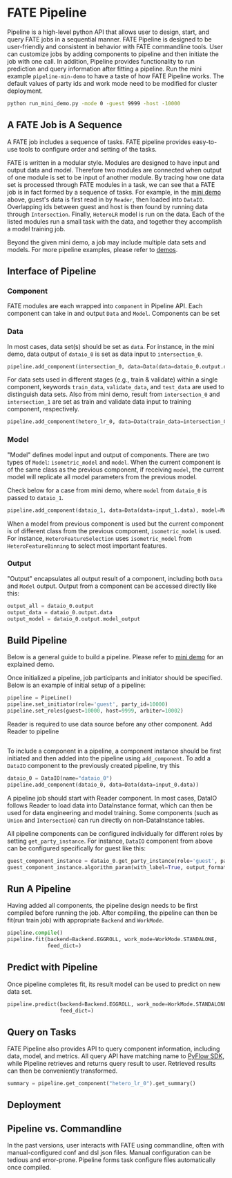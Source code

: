 # FATE Pipeline

Pipeline is a high-level python API that allows user to design, start, and query FATE jobs in a sequential manner. 
FATE Pipeline is designed to be user-friendly and consistent in behavior with FATE commandline tools. 
User can customize jobs by adding components to pipeline and then initiate the job with one call. 
In addition, Pipeline provides functionality to run prediction and query information after fitting a pipeline.
Run the mini example `pipeline-min-demo` to have a taste of how FATE Pipeline works. 
The default values of party ids and work mode need to be modified for cluster deployment.

```bash
python run_mini_demo.py -mode 0 -guest 9999 -host -10000
```

## A FATE Job is A Sequence

A FATE job includes a sequence of tasks. FATE pipeline provides easy-to-use tools to configure order and setting of the tasks. 

FATE is written in a modular style. Modules are designed to have input and output data and model. 
Therefore two modules are connected when output of one module is set to be input of another module. 
By tracing how one data set is processed through FATE modules in a task, we can see that a FATE job is in fact formed by a sequence of tasks. 
For example, in the [mini demo](./pipeline-mini-demo.py) above, guest's data is first read in by `Reader`, then loaded into `DataIO`. 
Overlapping ids between guest and host is then found by running data through `Intersection`. Finally, `HeteroLR` model is run on the data. 
Each of the listed modules run a small task with the data, and together they accomplish a model training job.

Beyond the given mini demo, a job may include multiple data sets and models. For more pipeline examples, please refer to [demos](./demo/).


## Interface of Pipeline

### Component
FATE modules are each wrapped into `component` in Pipeline API. Each component can take in and output `Data` and `Model`. 
Components can be set

### Data 
In most cases, data set(s) should be set as `data`. 
For instance, in the mini demo, data output of `dataio_0` is set as data input to `intersection_0`.

```python
pipeline.add_component(intersection_0, data=Data(data=dataio_0.output.data))
```

For data sets used in different stages (e.g., train & validate) within a single component, 
keywords `train_data`, `validate_data`, and `test_data` are used to distinguish data sets.
Also from mini demo, result from `intersection_0` and `intersection_1` are set as train and validate data input to training component, respectively.

```python
pipeline.add_component(hetero_lr_0, data=Data(train_data=intersection_0.output.data, validate_data=intersection_1.output.data))
```
    
### Model
"Model" defines model input and output of components. There are two types of `Model`: `isometric_model` and `model`.
When the current component is of the same class as the previous component, if receiving `model`,
the current model will replicate all model parameters from the previous model.

Check below for a case from mini demo, where `model` from `dataio_0` is passed to `dataio_1`.

```python
pipeline.add_component(dataio_1, data=Data(data=input_1.data), model=Model(dataio_0.output.model_output))
```

When a model from previous component is used but the current component is of different class from the previous component, `isometric_model` is used.
For instance, `HeteroFeatureSelection` uses `isometric_model` from `HeteroFeatureBinning` to select most important features. 


### Output
"Output" encapsulates all output result of a component, including both `Data` and `Model` output. 
Output from a component can be accessed directly like this:

```python
output_all = dataio_0.output
output_data = dataio_0.output.data
output_model = dataio_0.output.model_output
```

## Build Pipeline

Below is a general guide to build a pipeline. Please refer to [mini demo](pipeline-mini-demo.py) for an explained demo.

Once initialized a pipeline, job participants and initiator should be specified.
Below is an example of initial setup of a pipeline:

```python
pipeline = PipeLine()
pipeline.set_initiator(role='guest', party_id=10000)
pipeline.set_roles(guest=10000, host=9999, arbiter=10002)
```

Reader is required to use data source before any other component. 
Add Reader to pipeline

```python

```

To include a component in a pipeline, a component instance should be first initiated and then added into the pipeline using `add_component`. 
To add a `DataIO` component to the previously created pipeline, try this

```python
dataio_0 = DataIO(name="dataio_0")
pipeline.add_component(dataio_0, data=Data(data=input_0.data))
```

A pipeline job should start with Reader component. In most cases, DataIO follows Reader to load data into DataInstance format,
which can then be used for data engineering and model training. 
Some components (such as `Union` and `Intersection`) can run directly on non-DataInstance tables.

All pipeline components can be configured individually for different roles by setting `get_party_instance`. 
For instance, `DataIO` component from above can be configured specifically for guest like this:

```python
guest_component_instance = dataio_0.get_party_instance(role='guest', party_id=10000)
guest_component_instance.algorithm_param(with_label=True, output_format="dense")
```

## Run A Pipeline

Having added all components, the pipeline design needs to be first compiled before running the job. 
After compiling, the pipeline can then be fit(run train job) with appropriate `Backend` and `WorkMode`.

```python
pipeline.compile()
pipeline.fit(backend=Backend.EGGROLL, work_mode=WorkMode.STANDALONE,
             feed_dict=)
```

## Predict with Pipeline

Once pipeline completes fit, its result model can be used to predict on new data set. 
```python
pipeline.predict(backend=Backend.EGGROLL, work_mode=WorkMode.STANDALONE,
                 feed_dict=)
```

## Query on Tasks

FATE Pipeline also provides API to query component information, including data, model, and metrics.
All query API have matching name to [PyFlow SDK](), while Pipeline retrieves and returns query result to user. 
Retrieved results can then be conveniently transformed. 

```python
summary = pipeline.get_component("hetero_lr_0").get_summary()
```

## Deployment 

## Pipeline vs. Commandline 

In the past versions, user interacts with FATE using commandline, often with manual-configured conf and dsl json files.
Manual configuration can be tedious and error-prone. Pipeline forms task configure files automatically once compiled.
